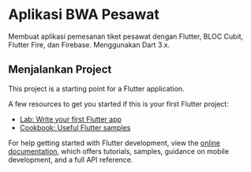# Aplikasi BWA Pesawat

Membuat aplikasi pemesanan tiket pesawat dengan Flutter, BLOC Cubit, Flutter Fire, dan Firebase. Menggunakan Dart 3.x.

## Menjalankan Project

This project is a starting point for a Flutter application.

A few resources to get you started if this is your first Flutter project:

- [Lab: Write your first Flutter app](https://docs.flutter.dev/get-started/codelab)
- [Cookbook: Useful Flutter samples](https://docs.flutter.dev/cookbook)

For help getting started with Flutter development, view the
[online documentation](https://docs.flutter.dev/), which offers tutorials,
samples, guidance on mobile development, and a full API reference.
